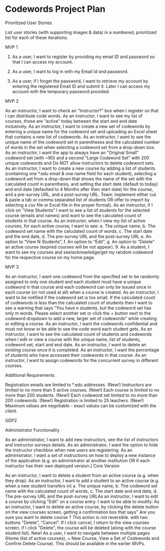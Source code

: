 # Codewords Project Plan

Prioritized User Stories

List user stories (with supporting images & data) in a numbered, prioritized list for each of these iterations.

MVP 1 

1. As a user,  I want to register by providing my email ID and password so that I can access my account.

2. As a user, I want to log in with my Email Id and password.
3. As a user, if I forget the password, I want to retrieve my account by entering the registered Email ID and submit it. Later I can access my account with the temporary password provided.

MVP 2 

As an instructor, I want to check an "Instructor?" box when I register so that I can distribute code words. 
As an instructor, I want to see my list of courses, those are “active” today between the start and end date inclusively.
As an instructor, I want to create a new set of codewords by entering a unique name for the codeword set and uploading an Excel sheet that contains a new list of codewords.
As an instructor, I want to see the unique name of the codeword set in parentheses and the calculated number of words in the set when selecting a codeword set from a drop-down box.
 As an instructor, I want the app to always have an "Original Small" codeword set (with ~90) and a second “Large Codeword Set” with 200 unique codewords and Do NOT allow instructors to delete codeword sets. 
 As an instructor, I want to create a new course by adding a list of students (containing one *.edu email & one name field for each student), selecting a codeword set from a drop-down that shows the name of the set with the calculated count in parenthesis, and setting the start date (default to today) and end date (defaulted to 4 Months after then start date) for the course, and a pre-survey URL, and a post-survey URL. Team: implement either cut & paste a tab or comma separated list of students OR offer to import by selecting a csv file or Excel file in the proper format). 
 As an instructor, if I click on “View Students” I want to see a list of students for the selected course (emails and names) and want to see the calculated count of students in that course.
 As an instructor, when I view my list of active courses, for each active course, I want to see:
    a. The unique name,
    b. The codeword set name with the calculated count of words,
    c. The start date and the end date,
    d. The pre-survey URL and the post-survey URL
    e. An option to “View N Students”,
    f. An option to “Edit”,
    g. An option to “Delete” an active course (expired courses will be not appear).
  9.  As a student, I want to see my courses and see/acknowledge/get my random codeword for the respective course on my home page.

MVP 3 

 As an instructor, I want one codeword from the specified set to be randomly assigned to only one student and each student must have a unique codeword in that course and each codeword can only be issued once in each course (or not used at all) when a course is created.
 As an instructor, I want to be notified if the codeword set is too small. If the calculated count of codewords is less than the calculated count of students then I want to see a warning that says “You have n students, but the codeword set has only m words. Please select another set or click the + button next to the codeword dropdown to add a new, larger set of codewords" while creating or editing a course.
 As an instructor, I want the codewords confidential and must not know or be able to see the code word each student gets.
 As an instructor, I want to see the calculated count of students and codewords when I edit or view a course with the unique name, list of students, codeword set, start and end date.
 As an instructor, I want to delete an existing course once it is completed. 
 As an instructor, I want the percentage of students who have accessed their codewords in that course.
As an instructor, I want to assign codewords for the concurrent survey in different courses.

Additional Requirements

Registration emails are limited to *.edu addresses. (New!)
Instructors are limited to no more than 5 active courses. (New!)
Each course is limited to no more than 200 students. (New!)
Each codeword set limited to no more than 200 codewords. (New!)
Registration is limited to 25 teachers. (New!)
Maximum values are negotiable - exact values can be customized with the client. 

GDP2

Administrator Functionality

As an administrator, I want to add new instructors, see the list of instructors and instructor surveys details. 
As an administrator, I want the option to hide the Instructor checkbox when new users are registering.
As an administrator, I want a set of instructions on how to deploy a new instance of the application (e.g. an administrator at another institution OR if each instructor has their own deployed version.)
Core Version

As an instructor, I want to delete a student from an active course (e.g. when they drop). 
As an instructor, I want to add a student to an active course (e.g. when a new student transfers in)
    a. The unique name,
    b. The codeword set name with the calculated count of words,
    c. The start date and end date,
    d. The pre-survey URL and the post-survey URLAs an instructor, I want to edit a course by clicking "Edit" on a course entry. I want to be able to modify:
As an instructor, I want to delete an active course, by clicking the delete button on the view courses screen, getting a confirmation box that says" Are you sure you want to delete course <Unique Name>? This action is not reversible. with two buttons "Delete", "Cancel". If I click cancel, I return to the view courses screen, if I click "Delete", the course will be deleted (along with the course student list). New!
As a user, I want to navigate between multiple pages (Home (list of active courses), + New Course, View a Set of Codewords and Confirm Delete Course). This should be available in the earlier MVPs. 
